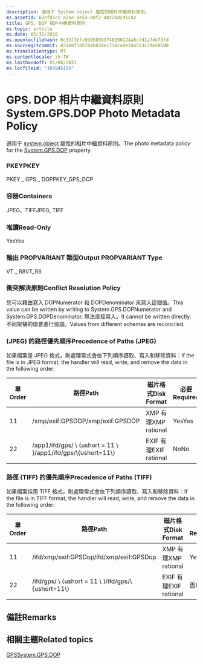 ```yaml
---
description: 適用于 System.object 屬性的相片中繼資料原則。
ms.assetid: 62efd1cc-a2ae-4e53-a0f2-4822b8c91c42
title: GPS. DOP 相片中繼資料原則
ms.topic: article
ms.date: 05/31/2018
ms.openlocfilehash: 6c33f3bfc6b958593748396124a8cfd1a7de73fd
ms.sourcegitcommit: 831e8f3db78ab820e1710cede244553c70e50500
ms.translationtype: MT
ms.contentlocale: zh-TW
ms.lasthandoff: 01/08/2021
ms.locfileid: "103945156"
---
```

# <a name="systemgpsdop-photo-metadata-policy"></a><span data-ttu-id="157b6-103">GPS. DOP 相片中繼資料原則</span><span class="sxs-lookup"><span data-stu-id="157b6-103">System.GPS.DOP Photo Metadata Policy</span></span>

<span data-ttu-id="157b6-104">適用于 [system.object](../properties/props-system-gps-dop.md) 屬性的相片中繼資料原則。</span><span class="sxs-lookup"><span data-stu-id="157b6-104">The photo metadata policy for the [System.GPS.DOP](../properties/props-system-gps-dop.md) property.</span></span>

### <a name="pkey"></a><span data-ttu-id="157b6-105">PKEY</span><span class="sxs-lookup"><span data-stu-id="157b6-105">PKEY</span></span>

<span data-ttu-id="157b6-106">PKEY \_ GPS \_ DOP</span><span class="sxs-lookup"><span data-stu-id="157b6-106">PKEY\_GPS\_DOP</span></span>

### <a name="containers"></a><span data-ttu-id="157b6-107">容器</span><span class="sxs-lookup"><span data-stu-id="157b6-107">Containers</span></span>

<span data-ttu-id="157b6-108">JPEG、TIFF</span><span class="sxs-lookup"><span data-stu-id="157b6-108">JPEG, TIFF</span></span>

### <a name="read-only"></a><span data-ttu-id="157b6-109">唯讀</span><span class="sxs-lookup"><span data-stu-id="157b6-109">Read-Only</span></span>

<span data-ttu-id="157b6-110">Yes</span><span class="sxs-lookup"><span data-stu-id="157b6-110">Yes</span></span>

### <a name="output-propvariant-type"></a><span data-ttu-id="157b6-111">輸出 PROPVARIANT 類型</span><span class="sxs-lookup"><span data-stu-id="157b6-111">Output PROPVARIANT Type</span></span>

<span data-ttu-id="157b6-112">VT \_ R8</span><span class="sxs-lookup"><span data-stu-id="157b6-112">VT\_R8</span></span>

### <a name="conflict-resolution-policy"></a><span data-ttu-id="157b6-113">衝突解決原則</span><span class="sxs-lookup"><span data-stu-id="157b6-113">Conflict Resolution Policy</span></span>

<span data-ttu-id="157b6-114">您可以藉由寫入 DOPNumerator 和 DOPDenominator 來寫入這個值。</span><span class="sxs-lookup"><span data-stu-id="157b6-114">This value can be written by writing to System.GPS.DOPNumerator and System.GPS.DOPDenominator.</span></span> <span data-ttu-id="157b6-115">無法直接寫入。</span><span class="sxs-lookup"><span data-stu-id="157b6-115">It cannot be written directly.</span></span> <span data-ttu-id="157b6-116">不同架構的值會進行協調。</span><span class="sxs-lookup"><span data-stu-id="157b6-116">Values from different schemas are reconciled.</span></span>

### <a name="precedence-of-paths-jpeg"></a><span data-ttu-id="157b6-117"> (JPEG) 的路徑優先順序</span><span class="sxs-lookup"><span data-stu-id="157b6-117">Precedence of Paths (JPEG)</span></span>

<span data-ttu-id="157b6-118">如果檔案是 JPEG 格式，則處理常式會依下列順序讀取、寫入和移除資料：</span><span class="sxs-lookup"><span data-stu-id="157b6-118">If the file is in JPEG format, the handler will read, write, and remove the data in the following order:</span></span>



| <span data-ttu-id="157b6-119">單</span><span class="sxs-lookup"><span data-stu-id="157b6-119">Order</span></span> | <span data-ttu-id="157b6-120">路徑</span><span class="sxs-lookup"><span data-stu-id="157b6-120">Path</span></span>                          | <span data-ttu-id="157b6-121">磁片格式</span><span class="sxs-lookup"><span data-stu-id="157b6-121">Disk Format</span></span>   | <span data-ttu-id="157b6-122">必要</span><span class="sxs-lookup"><span data-stu-id="157b6-122">Required</span></span> |
|-------|-------------------------------|---------------|----------|
| <span data-ttu-id="157b6-123">1</span><span class="sxs-lookup"><span data-stu-id="157b6-123">1</span></span>     | <span data-ttu-id="157b6-124">/xmp/exif:GPSDOP</span><span class="sxs-lookup"><span data-stu-id="157b6-124">/xmp/exif:GPSDOP</span></span>              | <span data-ttu-id="157b6-125">XMP 有理</span><span class="sxs-lookup"><span data-stu-id="157b6-125">XMP rational</span></span>  | <span data-ttu-id="157b6-126">Yes</span><span class="sxs-lookup"><span data-stu-id="157b6-126">Yes</span></span>      |
| <span data-ttu-id="157b6-127">2</span><span class="sxs-lookup"><span data-stu-id="157b6-127">2</span></span>     | <span data-ttu-id="157b6-128">/app1/ifd/gps/ \\ {ushort = 11 \\ }</span><span class="sxs-lookup"><span data-stu-id="157b6-128">/app1/ifd/gps/\\{ushort=11\\}</span></span> | <span data-ttu-id="157b6-129">EXIF 有理</span><span class="sxs-lookup"><span data-stu-id="157b6-129">EXIF rational</span></span> | <span data-ttu-id="157b6-130">No</span><span class="sxs-lookup"><span data-stu-id="157b6-130">No</span></span>       |



 

### <a name="precedence-of-paths-tiff"></a><span data-ttu-id="157b6-131">路徑 (TIFF) 的優先順序</span><span class="sxs-lookup"><span data-stu-id="157b6-131">Precedence of Paths (TIFF)</span></span>

<span data-ttu-id="157b6-132">如果檔案採用 TIFF 格式，則處理常式會依下列順序讀取、寫入和移除資料：</span><span class="sxs-lookup"><span data-stu-id="157b6-132">If the file is in TIFF format, the handler will read, write, and remove the data in the following order:</span></span>



| <span data-ttu-id="157b6-133">單</span><span class="sxs-lookup"><span data-stu-id="157b6-133">Order</span></span> | <span data-ttu-id="157b6-134">路徑</span><span class="sxs-lookup"><span data-stu-id="157b6-134">Path</span></span>                     | <span data-ttu-id="157b6-135">磁片格式</span><span class="sxs-lookup"><span data-stu-id="157b6-135">Disk Format</span></span>   | <span data-ttu-id="157b6-136">必要</span><span class="sxs-lookup"><span data-stu-id="157b6-136">Required</span></span> |
|-------|--------------------------|---------------|----------|
| <span data-ttu-id="157b6-137">1</span><span class="sxs-lookup"><span data-stu-id="157b6-137">1</span></span>     | <span data-ttu-id="157b6-138">/ifd/xmp/exif:GPSDop</span><span class="sxs-lookup"><span data-stu-id="157b6-138">/ifd/xmp/exif:GPSDop</span></span>     | <span data-ttu-id="157b6-139">XMP 有理</span><span class="sxs-lookup"><span data-stu-id="157b6-139">XMP rational</span></span>  | <span data-ttu-id="157b6-140">Yes</span><span class="sxs-lookup"><span data-stu-id="157b6-140">Yes</span></span>      |
| <span data-ttu-id="157b6-141">2</span><span class="sxs-lookup"><span data-stu-id="157b6-141">2</span></span>     | <span data-ttu-id="157b6-142">/ifd/gps/ \\ {ushort = 11 \\ }</span><span class="sxs-lookup"><span data-stu-id="157b6-142">/ifd/gps/\\{ushort=11\\}</span></span> | <span data-ttu-id="157b6-143">EXIF 有理</span><span class="sxs-lookup"><span data-stu-id="157b6-143">EXIF rational</span></span> | <span data-ttu-id="157b6-144">否</span><span class="sxs-lookup"><span data-stu-id="157b6-144">No</span></span>       |



 

## <a name="remarks"></a><span data-ttu-id="157b6-145">備註</span><span class="sxs-lookup"><span data-stu-id="157b6-145">Remarks</span></span>

## <a name="related-topics"></a><span data-ttu-id="157b6-146">相關主題</span><span class="sxs-lookup"><span data-stu-id="157b6-146">Related topics</span></span>

<dl> <dt>

[<span data-ttu-id="157b6-147">GPS</span><span class="sxs-lookup"><span data-stu-id="157b6-147">System.GPS.DOP</span></span>](../properties/props-system-gps-dop.md)
</dt> </dl>

 

 
